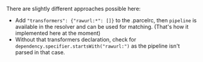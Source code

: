 There are slightly different approaches possible here:

-   Add `"transformers": {"rawurl:*": []}` to the .parcelrc, then `pipeline` is available in the resolver and can be used for matching. (That's how it implemented here at the moment)
-   Without that transformers declaration, check for `dependency.specifier.startsWith("rawurl:")` as the pipeline isn't parsed in that case.
